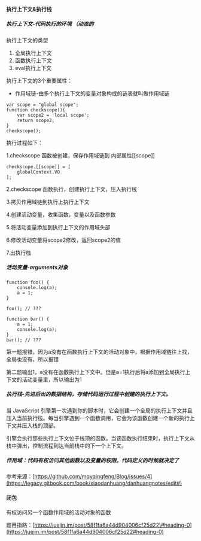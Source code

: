 #### 执行上下文&执行栈

##### 执行上下文-代码执行的环境 （动态的

执行上下文的类型

1. 全局执行上下文
2. 函数执行上下文
3. eval执行上下文

执行上下文的3个重要属性：

* 作用域链-由多个执行上下文的变量对象构成的链表就叫做作用域链

```
var scope = "global scope";
function checkscope(){
    var scope2 = 'local scope';
    return scope2;
}
checkscope();
```

执行过程如下：

1.checkscope 函数被创建，保存作用域链到 内部属性\[\[scope\]\]

```
checkscope.[[scope]] = [
    globalContext.VO
];
```

2.checkscope 函数执行，创建执行上下文，压入执行栈

3.拷贝作用域链到执行上执行上下文

4.创建活动变量，收集函数，变量以及函数参数

5.将活动变量添加到执行上下文的作用域头部

6.修改活动变量将scope2修改，返回scope2的值

7.出执行栈

##### 活动变量-arguments对象

```
function foo() {
    console.log(a);
    a = 1;
}

foo(); // ???

function bar() {
    a = 1;
    console.log(a);
}
bar(); // ???
```

第一题报错，因为a没有在函数执行上下文的活动对象中，根据作用域链往上找，全局也没有，所以报错

第二题输出1，a没有在函数执行上下文中。但是a=1执行后将a添加到全局执行上下文的活动变量里，所以输出为1

##### 执行栈-先进后出的数据结构，存储代码运行过程中创建的执行上下文。

当 JavaScript 引擎第一次遇到你的脚本时，它会创建一个全局的执行上下文并且压入当前执行栈。每当引擎遇到一个函数调用，它会为该函数创建一个新的执行上下文并压入栈的顶部。

引擎会执行那些执行上下文位于栈顶的函数。当该函数执行结束时，执行上下文从栈中弹出，控制流程到达当前栈中的下一个上下文。

##### 作用域：代码有权访问其他函数以及变量的权限。代码定义的时候就决定了

参考来源：[https://github.com/mqyqingfeng/Blog/issues/4](https://legacy.gitbook.com/book/xiaodanhuang/danhuangnotes/edit#)

#### 闭包

有权访问另一个函数作用域的活动对象的函数

题目指路：[https://juejin.im/post/58f1fa6a44d904006cf25d22\#heading-0](https://juejin.im/post/58f1fa6a44d904006cf25d22#heading-0)



